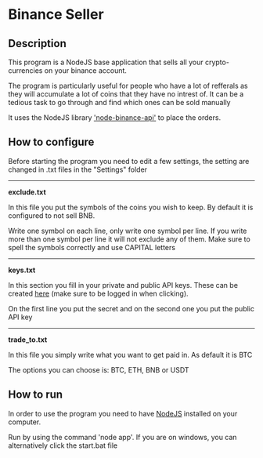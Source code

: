 Binance Seller
===

Description
---
This program is a NodeJS base application that sells all your crypto-currencies on your binance account.

The program is particularly useful for people who have a lot of refferals as they will accumulate a lot
of coins that they have no intrest of. It can be a tedious task to go through and find which ones can be sold manually

It uses the NodeJS library ['node-binance-api'](https://github.com/jaggedsoft/node-binance-api) to place the orders.

How to configure
---

Before starting the program you need to edit a few settings, the setting are changed in .txt files in the "Settings" folder

---

**exclude.txt**

In this file you put the symbols of the coins you wish to keep. By default it is configured to not sell BNB.

Write one symbol on each line, only write one symbol per line. If you write more than one symbol per line it will not exclude any of them.
Make sure to spell the symbols correctly and use CAPITAL letters

---

**keys.txt**

In this section you fill in your private and public API keys. These can be created [here](https://www.binance.com/userCenter/createApi.html)
(make sure to be logged in when clicking).

On the first line you put the secret and on the second one you put the public API key

---

**trade_to.txt**

In this file you simply write what you want to get paid in. As default it is BTC

The options you can choose is: BTC, ETH, BNB or USDT


How to run
---

In order to use the program you need to have [NodeJS](https://nodejs.org/en/) installed on your computer.

Run by using the command 'node app'. If you are on windows, you can alternatively click the start.bat file
